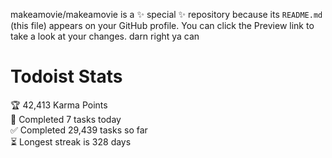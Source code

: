 makeamovie/makeamovie is a ✨ special ✨ repository because its `README.md` (this file) appears on your GitHub profile.
You can click the Preview link to take a look at your changes. darn right ya can

# Todoist Stats

<!-- TODO-IST:START -->
🏆  42,413 Karma Points           
🌸  Completed 7 tasks today           
✅  Completed 29,439 tasks so far           
⏳  Longest streak is 328 days
<!-- TODO-IST:END -->